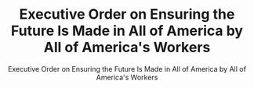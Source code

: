 ---
layout: resources-landing
title: "Executive Order on Ensuring the Future Is Made in All of America by All of America's Workers"
subtitle: "Executive Order on Ensuring the Future Is Made in All of America by All of America's Workers"
filters: federal-financial-assistance uniform-guidance executive-order external 2021
external_link: https://www.whitehouse.gov/briefing-room/presidential-actions/2021/01/25/executive-order-on-ensuring-the-future-is-made-in-all-of-america-by-all-of-americas-workers/
---
